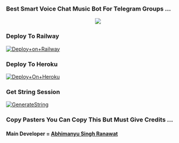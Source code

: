 ### Best Smart Voice Chat Music Bot For Telegram Groups ...


<p align="center"><a href="https://t.me/Itz_Venom_xD"><img src="https://te.legra.ph/file/44de810aba35bceafbee8.jpg"></a></p>




### Deploy To Railway

[![Deploy+on+Railway](https://railway.app/button.svg)](https://railway.app/new/template?template=https://github.com/Badshah653/SuperMusic&envs=API_ID,API_HASH,BOT_TOKEN,STRING_SESSION)


### Deploy To Heroku

[![Deploy+On+Heroku](https://www.herokucdn.com/deploy/button.svg)](https://heroku.com/deploy?template=https://github.com/Badshah653/SuperMusic)



### Get String Session

[![GenerateString](https://img.shields.io/badge/repl.it-generateString-yellowgreen)](https://replit.com/@AdityaHalder/StringSession)



### Copy Pasters You Can Copy This But Must Give Credits ...

#### Main Developer = [Abhimanyu Singh Ranawat](https://t.me/Itz_Venom_xD)

